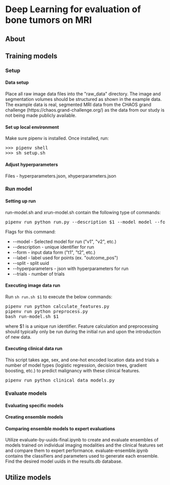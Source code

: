 <h1>Deep Learning for evaluation of bone tumors on MRI</h1>

<h2>About</h2>

<h2>Training models</h2>
<h3>Setup</h3>
<h4>Data setup</h4>
Place all raw image data files into the "raw_data" directory. The image and segmentation volumes should be structured as shown in the example data. The example data is real, segmented MRI data from the CHAOS grand challenge (https://chaos.grand-challenge.org/) as the data from our study is not being made publicly available.
<h4>Set up local environment</h4>
Make sure pipenv is installed. Once installed, run:
<pre>
>>> pipenv shell
>>> sh setup.sh
</pre>
<h4>Adjust hyperparameters</h4>
Files - hyperparameters.json, xhyperparameters.json

<h3>Run model</h3>
<h4>Setting up run</h4>
run-model.sh and xrun-model.sh contain the following type of commands:
<pre>pipenv run python run.py --description $1 --model model --form form --label label --hyperparameters hyperparameters.json --split split</pre>
Flags for this command:
<ul>
        <li>--model - Selected model for run ("v1", "v2", etc.)</li>
        <li>--description - unique identifier for run</li>
        <li>--form - input data form ("t1", "t2", etc.)</li>
        <li>--label - label used for points (ex. "outcome_pos")</li>
        <li>--split - split uuid</li>
        <li>--hyperparameters - json with hyperparameters for run</li>
        <li>--trials - number of trials</li>
</ul>
<h4>Executing image data run</h4>
Run <code>sh run.sh $1</code> to execute the below commands:
<pre>
pipenv run python calculate_features.py
pipenv run python preprocess.py
bash run-model.sh $1
</pre>
where $1 is a unique run identifier. Feature calculation and preprocessing should typically only be run during the initial run and upon the introduction of new data.
<h4>Executing clinical data run </h4>
This script takes age, sex, and one-hot encoded location data and trials a number of model types (logistic regression, decision trees, gradient boosting, etc.) to predict malignancy with these clinical features.
<pre>
pipenv run python clinical_data_models.py
</pre>
<h3>Evaluate models</h3>
<h4>Evaluating specific models</h4>

<h4>Creating ensemble models</h4>

<h4>Comparing ensemble models to expert evaluations</h4>
Utilize evaluate-by-uuids-final.ipynb to create and evaluate ensembles of models trained on individual imaging modalities and the clinical features set and compare them to expert performance. evaluate-ensemble.ipynb contains the classifiers and parameters used to generate each ensemble. Find the desired model uuids in the results.db database.

<h2>Utilize models</h2>
